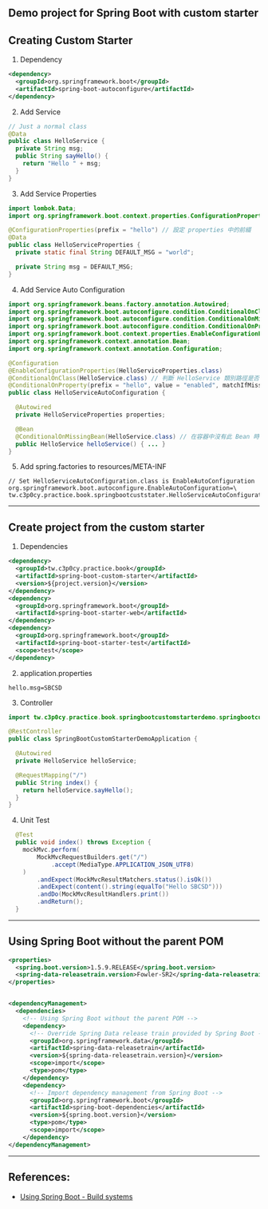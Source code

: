 Demo project for Spring Boot with custom starter
----------------------------------------------------
## Creating Custom Starter
1. Dependency
```xml
<dependency>
  <groupId>org.springframework.boot</groupId>
  <artifactId>spring-boot-autoconfigure</artifactId>
</dependency>
```
2. Add Service
```java
// Just a normal class
@Data
public class HelloService {
  private String msg;
  public String sayHello() {
    return "Hello " + msg;
  }
}
```
3. Add Service Properties
```java
import lombok.Data;
import org.springframework.boot.context.properties.ConfigurationProperties;

@ConfigurationProperties(prefix = "hello") // 設定 properties 中的前綴
@Data
public class HelloServiceProperties {
  private static final String DEFAULT_MSG = "world";

  private String msg = DEFAULT_MSG;
}
```
4. Add Service Auto Configuration
```java
import org.springframework.beans.factory.annotation.Autowired;
import org.springframework.boot.autoconfigure.condition.ConditionalOnClass;
import org.springframework.boot.autoconfigure.condition.ConditionalOnMissingBean;
import org.springframework.boot.autoconfigure.condition.ConditionalOnProperty;
import org.springframework.boot.context.properties.EnableConfigurationProperties;
import org.springframework.context.annotation.Bean;
import org.springframework.context.annotation.Configuration;

@Configuration
@EnableConfigurationProperties(HelloServiceProperties.class)
@ConditionalOnClass(HelloService.class) // 判斷 HelloService 類別路徑是否存在
@ConditionalOnProperty(prefix = "hello", value = "enabled", matchIfMissing = true)
public class HelloServiceAutoConfiguration {

  @Autowired
  private HelloServiceProperties properties;

  @Bean
  @ConditionalOnMissingBean(HelloService.class) // 在容器中沒有此 Bean 時自動配置
  public HelloService helloService() { ... }
}
```
5. Add spring.factories to resources/META-INF
```
// Set HelloServiceAutoConfiguration.class is EnableAutoConfiguration
org.springframework.boot.autoconfigure.EnableAutoConfiguration=\
tw.c3p0cy.practice.book.springbootcuststater.HelloServiceAutoConfiguration
```
----------------------------------------------------
## Create project from the custom starter
1. Dependencies
```xml
<dependency>
  <groupId>tw.c3p0cy.practice.book</groupId>
  <artifactId>spring-boot-custom-starter</artifactId>
  <version>${project.version}</version>
</dependency>
<dependency>
  <groupId>org.springframework.boot</groupId>
  <artifactId>spring-boot-starter-web</artifactId>
</dependency>
<dependency>
  <groupId>org.springframework.boot</groupId>
  <artifactId>spring-boot-starter-test</artifactId>
  <scope>test</scope>
</dependency>
```
2. application.properties
```
hello.msg=SBCSD
```
3. Controller
```java
import tw.c3p0cy.practice.book.springbootcustomstarterdemo.springbootcuststater.HelloService;

@RestController
public class SpringBootCustomStarterDemoApplication {

  @Autowired
  private HelloService helloService;

  @RequestMapping("/")
  public String index() {
    return helloService.sayHello();
  }
}
```
4. Unit Test
```java
  @Test
  public void index() throws Exception {
    mockMvc.perform(
        MockMvcRequestBuilders.get("/")
            .accept(MediaType.APPLICATION_JSON_UTF8)
    )
        .andExpect(MockMvcResultMatchers.status().isOk())
        .andExpect(content().string(equalTo("Hello SBCSD")))
        .andDo(MockMvcResultHandlers.print())
        .andReturn();
  }
```
----------------------------------------------------
## Using Spring Boot without the parent POM
```xml
<properties>
  <spring.boot.version>1.5.9.RELEASE</spring.boot.version>
  <spring-data-releasetrain.version>Fowler-SR2</spring-data-releasetrain.version>
</properties>


<dependencyManagement>
  <dependencies>
    <!-- Using Spring Boot without the parent POM -->
    <dependency>
      <!-- Override Spring Data release train provided by Spring Boot -->
      <groupId>org.springframework.data</groupId>
      <artifactId>spring-data-releasetrain</artifactId>
      <version>${spring-data-releasetrain.version}</version>
      <scope>import</scope>
      <type>pom</type>
    </dependency>
    <dependency>
      <!-- Import dependency management from Spring Boot -->
      <groupId>org.springframework.boot</groupId>
      <artifactId>spring-boot-dependencies</artifactId>
      <version>${spring.boot.version}</version>
      <type>pom</type>
      <scope>import</scope>
    </dependency>
</dependencyManagement>
```
----------------------------------------------------
## References:
* [Using Spring Boot - Build systems](https://docs.spring.io/spring-boot/docs/current/reference/html/using-boot-build-systems.html)